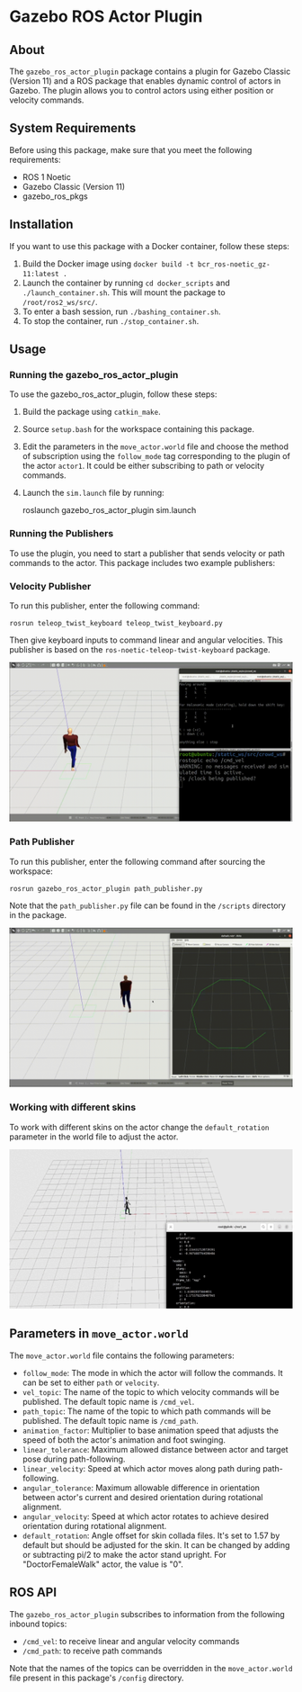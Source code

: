 # Gazebo ROS Actor Plugin

## About

The `gazebo_ros_actor_plugin` package contains a plugin for Gazebo Classic (Version 11) and a ROS package that enables dynamic control of actors in Gazebo. The plugin allows you to control actors using either position or velocity commands.

## System Requirements

Before using this package, make sure that you meet the following requirements:

- ROS 1 Noetic 
- Gazebo Classic (Version 11)
- gazebo_ros_pkgs 

## Installation

If you want to use this package with a Docker container, follow these steps:

1. Build the Docker image using `docker build -t bcr_ros-noetic_gz-11:latest .`
2. Launch the container by running `cd docker_scripts` and `./launch_container.sh`. This will mount the package to `/root/ros2_ws/src/`.
3. To enter a bash session, run `./bashing_container.sh`.
4. To stop the container, run `./stop_container.sh`.

## Usage

### Running the gazebo_ros_actor_plugin

To use the gazebo_ros_actor_plugin, follow these steps:

1. Build the package using `catkin_make`.
2. Source `setup.bash` for the workspace containing this package.
3. Edit the parameters in the `move_actor.world` file and choose the method of subscription using the `follow_mode` tag corresponding to the plugin of the actor `actor1`. It could be either subscribing to path or velocity commands. 
4. Launch the `sim.launch` file by running:

    roslaunch gazebo_ros_actor_plugin sim.launch

### Running the Publishers

To use the plugin, you need to start a publisher that sends velocity or path commands to the actor. This package includes two example publishers:

### Velocity Publisher

To run this publisher, enter the following command:

    rosrun teleop_twist_keyboard teleop_twist_keyboard.py

Then give keyboard inputs to command linear and angular velocities. This publisher is based on the `ros-noetic-teleop-twist-keyboard` package.

![Velocity control of actor](res/actor_vel.gif)


### Path Publisher

To run this publisher, enter the following command after sourcing the workspace:

    rosrun gazebo_ros_actor_plugin path_publisher.py

Note that the `path_publisher.py` file can be found in the `/scripts` directory in the package.

![Path control of actor](res/actor_path.gif)

### Working with different skins

To work with different skins on the actor change the `default_rotation` parameter in the world file to adjust the actor.

![Different Skin Actor](res/actor_skin.gif)

## Parameters in `move_actor.world`

The `move_actor.world` file contains the following parameters:

- `follow_mode`: The mode in which the actor will follow the commands. It can be set to either `path` or `velocity`.
- `vel_topic`: The name of the topic to which velocity commands will be published. The default topic name is `/cmd_vel`.
- `path_topic`: The name of the topic to which path commands will be published. The default topic name is `/cmd_path`.
- `animation_factor`: Multiplier to base animation speed that adjusts the speed of both the actor's animation and foot swinging.
- `linear_tolerance`: Maximum allowed distance between actor and target pose during path-following.
- `linear_velocity`: Speed at which actor moves along path during path-following.
- `angular_tolerance`: Maximum allowable difference in orientation between actor's current and desired orientation during rotational alignment.
- `angular_velocity`: Speed at which actor rotates to achieve desired orientation during rotational alignment.
- `default_rotation`: Angle offset for skin collada files. It's set to 1.57 by default but should be adjusted for the skin. It can be changed by adding or subtracting pi/2 to make the actor stand upright. For "DoctorFemaleWalk" actor, the value is "0".

## ROS API

The `gazebo_ros_actor_plugin` subscribes to information from the following inbound topics:

- `/cmd_vel`: to receive linear and angular velocity commands
- `/cmd_path`: to receive path commands

Note that the names of the topics can be overridden in the `move_actor.world` file present in this package's `/config` directory.
